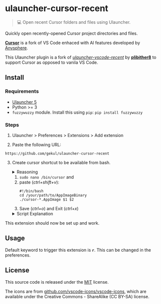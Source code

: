 # ulauncher-cursor-recent

> 💻 Open recent Cursor folders and files using Ulauncher.

Quickly open recently-opened Cursor project directories and files.

**[Cursor](https://www.cursor.com/)** is a fork of VS Code enhaced with AI features developed by [Anysphere](https://anysphere.inc/).

This Ulauncher plugin is a fork of [*ulauncher-vscode-recent*](https://github.com/plibither8/ulauncher-vscode-recent) by [**plibither8**](https://github.com/plibither8/ulauncher-vscode-recent) to support Cursor as opposed to vanila VS Code.

## Install

### Requirements

- [Ulauncher 5](https://ulauncher.io/)
- Python >= 3
- `fuzzywuzzy` module.
  Install this using `pip`: `pip install fuzzywuzzy`

### Steps

1. Ulauncher > Preferences > Extensions > Add extension

2. Paste the following URL:

```
https://github.com/gekul/ulauncher-cursor-recent
```
3. Create cursor shortcut to be available from bash.
    <details>
    <summary>Reasoning</summary>
    Cursor is currently distributed as an AppImage binary.

    Which gets updated changing the name and has no terminal command by default, therefore, can't be called by the plugin.

    Thus, let's add shortcut to have your `cursor` available from bash.
    </details>

   
   1. `sudo nano /bin/cursor` and 
   2. paste (*ctrl+shift+v*):
      ```
      #!/bin/bash
      cd /your/path/to/AppImageBinary
      ./cursor-*.AppImage $1 $2
      ```
   3. Save (*ctrl+o*) and Exit (*ctrl+x*)
    <details>
    <summary>Script Explanation</summary>
    This script calls your Cursor binary with the first 2 arguments received.
    </details>

This extension should now be set up and work.

## Usage

Default keyword to trigger this extension is **`r`**. This can be changed in the preferences.

## License

This source code is released under the [MIT](LICENSE) license.

The icons are from [github.com/vscode-icons/vscode-icons](https://github.com/vscode-icons/vscode-icons), which are available under the Creative Commons - ShareAlike (CC BY-SA) license.
